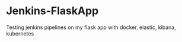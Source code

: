 # Jenkins-FlaskApp
Testing jenkins pipelines on my flask app with docker, elastic, kibana, kubernetes
